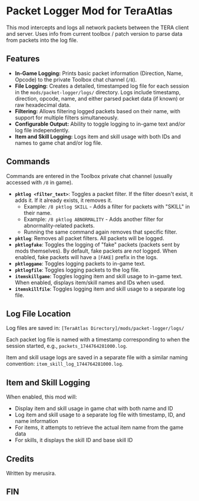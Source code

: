 # Packet Logger Mod for TeraAtlas

This mod intercepts and logs all network packets between the TERA client and server.
Uses info from current toolbox / patch version to parse data from packets into the log file.

## Features

*   **In-Game Logging:** Prints basic packet information (Direction, Name, Opcode) to the private Toolbox chat channel (`/8`).
*   **File Logging:** Creates a detailed, timestamped log file for each session in the `mods/packet-logger/logs/` directory. Logs include timestamp, direction, opcode, name, and either parsed packet data (if known) or raw hexadecimal data.
*   **Filtering:** Allows filtering logged packets based on their name, with support for multiple filters simultaneously.
*   **Configurable Output:** Ability to toggle logging to in-game text and/or log file independently.
*   **Item and Skill Logging:** Logs item and skill usage with both IDs and names to game chat and/or log file.

## Commands

Commands are entered in the Toolbox private chat channel (usually accessed with `/8` in game).

*   **`pktlog <filter_text>`**: Toggles a packet filter. If the filter doesn't exist, it adds it. If it already exists, it removes it.
    *   Example: `/8 pktlog SKILL` - Adds a filter for packets with "SKILL" in their name.
    *   Example: `/8 pktlog ABNORMALITY` - Adds another filter for abnormality-related packets.
    *   Running the same command again removes that specific filter.
*   **`pktlog`**: Removes all packet filters. All packets will be logged.
*   **`pktlogfake`**: Toggles the logging of "fake" packets (packets sent by mods themselves). By default, fake packets are *not* logged. When enabled, fake packets will have a `[FAKE]` prefix in the logs.
*   **`pktloggame`**: Toggles logging packets to in-game text.
*   **`pktlogfile`**: Toggles logging packets to the log file.
*   **`itemskillgame`**: Toggles logging item and skill usage to in-game text. When enabled, displays item/skill names and IDs when used.
*   **`itemskillfile`**: Toggles logging item and skill usage to a separate log file.

## Log File Location

Log files are saved in: `[TeraAtlas Directory]/mods/packet-logger/logs/`

Each packet log file is named with a timestamp corresponding to when the session started, e.g., `packets_1744764281000.log`.

Item and skill usage logs are saved in a separate file with a similar naming convention: `item_skill_log_1744764281000.log`.

## Item and Skill Logging

When enabled, this mod will:
* Display item and skill usage in game chat with both name and ID
* Log item and skill usage to a separate log file with timestamp, ID, and name information
* For items, it attempts to retrieve the actual item name from the game data
* For skills, it displays the skill ID and base skill ID

## Credits

Written by merusira.

## FIN